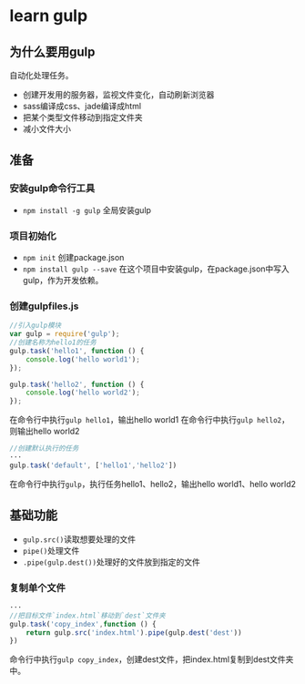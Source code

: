 # learn gulp

## 为什么要用gulp
自动化处理任务。
- 创建开发用的服务器，监视文件变化，自动刷新浏览器
- sass编译成css、jade编译成html
- 把某个类型文件移动到指定文件夹
- 减小文件大小

## 准备
### 安装gulp命令行工具
- `npm install -g gulp` 全局安装gulp

### 项目初始化
- `npm init` 创建package.json
- `npm install gulp --save` 在这个项目中安装gulp，在package.json中写入gulp，作为开发依赖。

### 创建gulpfiles.js

```javascript
//引入gulp模块
var gulp = require('gulp');
//创建名称为hello1的任务
gulp.task('hello1', function () {
    console.log('hello world1');
});

gulp.task('hello2', function () {
    console.log('hello world2');
});
```
在命令行中执行`gulp hello1`，输出hello world1
在命令行中执行`gulp hello2`，则输出hello world2

```javascript
//创建默认执行的任务
···
gulp.task('default', ['hello1','hello2'])
```
在命令行中执行`gulp`，执行任务hello1、hello2，输出hello world1、hello world2

## 基础功能
- `gulp.src()`读取想要处理的文件
- `pipe()`处理文件
- `.pipe(gulp.dest())`处理好的文件放到指定的文件

### 复制单个文件
```javascript
···
//把目标文件`index.html`移动到`dest`文件夹
gulp.task('copy_index',function () {
    return gulp.src('index.html').pipe(gulp.dest('dest'))
})
```
命令行中执行`gulp copy_index`，创建dest文件，把index.html复制到dest文件夹中。
